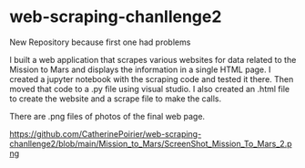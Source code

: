 # web-scraping-chanllenge2
New Repository because first one had problems 

I built a web application that scrapes various websites for data related to 
the Mission to Mars and displays the information in a single HTML page.
I created a jupyter notebook with the scraping code and tested it there.
Then moved that code to a .py file using visual studio.
I also created an .html file to create the website and a scrape file to make the calls.

There are .png files of photos of the final web page.

https://github.com/CatherinePoirier/web-scraping-chanllenge2/blob/main/Mission_to_Mars/ScreenShot_Mission_To_Mars_2.png
